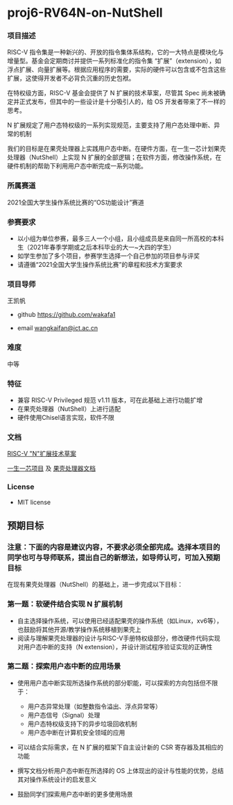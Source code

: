 # proj6-RV64N-on-NutShell

### 项目描述

RISC-V 指令集是一种新兴的、开放的指令集体系结构，它的一大特点是模块化与增量型。基金会定期商讨并提供一系列标准化的指令集 “扩展”（extension），如浮点扩展、向量扩展等。根据应用程序的需要，实际的硬件可以包含或不包含这些扩展，这使得开发者不必背负沉重的历史包袱。

在特权级方面，RISC-V 基金会提供了 N 扩展的技术草案，尽管其 Spec 尚未被确定并正式发布，但其中的一些设计是十分吸引人的，给 OS 开发者带来了不一样的思考。

N 扩展规定了用户态特权级的一系列实现规范，主要支持了用户态处理中断、异常的机制

我们的目标是在果壳处理器上实践用户态中断。在硬件方面，在一生一芯计划果壳处理器（NutShell）上实现 N 扩展的全部逻辑；在软件方面，修改操作系统，在硬件机制的帮助下利用用户态中断完成一系列功能。



### 所属赛道

2021全国大学生操作系统比赛的“OS功能设计”赛道



### 参赛要求

- 以小组为单位参赛，最多三人一个小组，且小组成员是来自同一所高校的本科生（2021年春季学期或之后本科毕业的大一~大四的学生）
- 如学生参加了多个项目，参赛学生选择一个自己参加的项目参与评奖
- 请遵循“2021全国大学生操作系统比赛”的章程和技术方案要求



### 项目导师

王凯帆

* github https://github.com/wakafa1

* email wangkaifan@ict.ac.cn



### 难度

中等



### 特征

- 兼容 RISC-V Privileged 规范 v1.11 版本，可在此基础上进行功能扩增
- 在果壳处理器（NutShell）上进行适配
- 硬件使用Chisel语言实现，软件不限



### 文档

[RISC-V "N"扩展技术草案](http://www.five-embeddev.com/riscv-isa-manual/latest/n.html)

[一生一芯项目](https://github.com/OSCPU) 及 [果壳处理器文档](https://oscpu.github.io/NutShell-doc/)



### License

- MIT license



## 预期目标

### 注意：下面的内容是建议内容，不要求必须全部完成。选择本项目的同学也可与导师联系，提出自己的新想法，如导师认可，可加入预期目标

在现有果壳处理器（NutShell）的基础上，进一步完成以下目标：

### 第一题：软硬件结合实现 N 扩展机制

* 自主选择操作系统，可以使用已经适配果壳的操作系统（如Linux，xv6等），也鼓励将其他开源/教学操作系统移植到果壳上
* 阅读与理解果壳处理器的设计与RISC-V手册特权级部分，修改硬件代码实现对用户态中断的支持（N extension），并设计测试程序验证实现的正确性

### 第二题：探索用户态中断的应用场景

* 使用用户态中断实现所选操作系统的部分职能，可以探索的方向包括但不限于：
  * 用户态异常处理（如整数指令溢出、浮点异常等）
  * 用户态信号（Signal）处理
  * 用户态特权级支持下的异步垃圾回收机制
  * 用户态中断在计算机安全领域的应用

* 可以结合实际需求，在 N 扩展的框架下自主设计新的 CSR 寄存器及其相应的功能
* 撰写文档分析用户态中断在所选择的 OS 上体现出的设计与性能的优势，总结其对操作系统设计的启发意义
* 鼓励同学们探索用户态中断的更多使用场景

